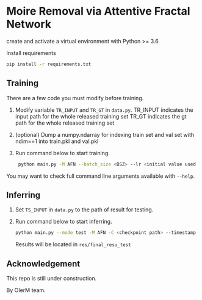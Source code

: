 # Moire Removal via Attentive Fractal Network

create and activate a virtual environment with Python >= 3.6

Install requirements

```bash
pip install -r requirements.txt
```

## Training

There are a few code you must modify before training.

1. Modify variable `TR_INPUT` and `TR_GT` in `data.py`.
   TR_INPUT indicates the input path for the whole released training set
   TR_GT indicates the gt path for the whole released training set

2. (optional) Dump a numpy.ndarray for indexing train set and val set with ndim==1 into train.pkl and val.pkl

3. Run command below to start training.

   ```bash
    python main.py -M AFN --batch_size <BSZ> --lr <initial value used in cos lr> --max_epochs <n_epoch>
   ```

You may want to check full command line arguments available with `--help`.

## Inferring

1. Set `TS_INPUT` in `data.py` to the path of result for testing.

2. Run command below to start inferring.

   ```bash
   python main.py --mode test -M AFN -C <checkpoint path> --timestamp final_resu_test
   ```

   Results will be located in `res/final_resu_test`

## Acknowledgement

This repo is still under construction.

By OIerM team.
